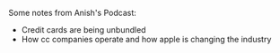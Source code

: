 Some notes from Anish's Podcast:

- Credit cards are being unbundled
- How cc companies operate and how apple is changing the industry